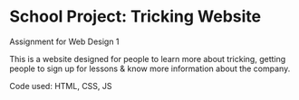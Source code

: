 # School Project: Tricking Website
Assignment for Web Design 1

This is a website designed for people to learn more about tricking, getting people to sign up for lessons & know more information about the company. 

Code used: HTML, CSS, JS
